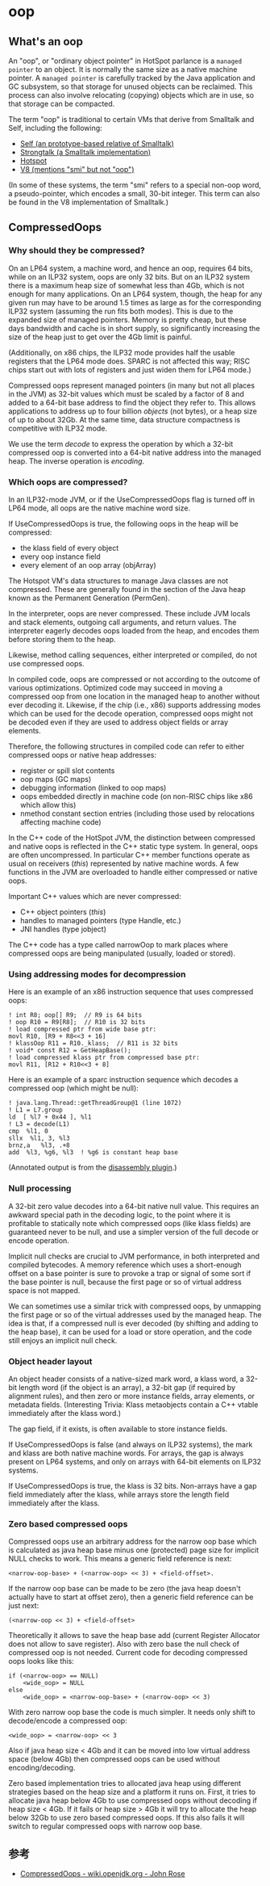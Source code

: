 # oop



## What's an oop



An "oop", or "ordinary object pointer" in HotSpot parlance is a `managed pointer` to an object.  It is normally the same size as a native machine pointer.  A `managed pointer` is carefully tracked by the Java application and GC subsystem, so that storage for unused objects can be reclaimed.  This process can also involve relocating (copying) objects which are in use, so that storage can be compacted.

The term "oop" is traditional to certain VMs that derive from Smalltalk and Self, including the following:

- [Self (an prototype-based relative of Smalltalk) ](https://github.com/russellallen/self/blob/master/vm/src/any/objects/oop.hh)
- [Strongtalk (a Smalltalk implementation) ](http://code.google.com/p/strongtalk/wiki/VMTypesForSmalltalkObjects)
- [Hotspot](http://hg.openjdk.java.net/hsx/hotspot-main/hotspot/file/0/src/share/vm/oops/oop.hpp)
- [V8  (mentions "smi" but not "oop")](http://code.google.com/p/v8/source/browse/trunk/src/objects.h)

(In some of these systems, the term "smi" refers to a special non-oop word, a pseudo-pointer, which encodes a small, 30-bit integer.  This term can also be found in the V8 implementation of Smalltalk.)



## CompressedOops

### Why should they be compressed?

On an LP64 system, a machine word, and hence an oop, requires 64 bits, while on an ILP32 system, oops are only 32 bits.  But on an ILP32 system there is a maximum heap size of somewhat less than 4Gb, which is not enough for many applications. On an LP64 system, though, the heap for any given run may have to be around 1.5 times as large as for the corresponding ILP32 system (assuming the run fits both modes). This is due to the expanded size of managed pointers. Memory is pretty cheap, but these days bandwidth and cache is in short supply, so significantly increasing the size of the heap just to get over the 4Gb limit is painful.

(Additionally, on x86 chips, the ILP32 mode provides half the usable registers that the LP64 mode does. SPARC is not affected this way; RISC chips start out with lots of registers and just widen them for LP64 mode.)

Compressed oops represent managed pointers (in many but not all places in the JVM) as 32-bit values which must be scaled by a factor of 8 and added to a 64-bit base address to find the object they refer to. This allows applications to address up to four billion *objects* (not bytes), or a heap size of up to about 32Gb. At the same time, data structure compactness is competitive with ILP32 mode.

We use the term *decode* to express the operation by which a 32-bit compressed oop is converted into a 64-bit native address into the managed heap. The inverse operation is *encoding*.

### Which oops are compressed?

In an ILP32-mode JVM, or if the UseCompressedOops flag is turned off in LP64 mode, all oops are the native machine word size.

If UseCompressedOops is true, the following oops in the heap will be compressed:

- the klass field of every object
- every oop instance field
- every element of an oop array (objArray)

The Hotspot VM's data structures to manage Java classes are not compressed. These are generally found in the section of the Java heap known as the Permanent Generation (PermGen).

In the interpreter, oops are never compressed. These include JVM locals and stack elements, outgoing call arguments, and return values. The interpreter eagerly decodes oops loaded from the heap, and encodes them before storing them to the heap.

Likewise, method calling sequences, either interpreted or compiled, do not use compressed oops.

In compiled code, oops are compressed or not according to the outcome of various optimizations. Optimized code may succeed in moving a compressed oop from one location in the managed heap to another without ever decoding it. Likewise, if the chip (i.e., x86) supports addressing modes which can be used for the decode operation, compressed oops might not be decoded even if they are used to address object fields or array elements.

Therefore, the following structures in compiled code can refer to either compressed oops or native heap addresses:

- register or spill slot contents
- oop maps (GC maps)
- debugging information (linked to oop maps)
- oops embedded directly in machine code (on non-RISC chips like x86 which allow this)
- nmethod constant section entries (including those used by relocations affecting machine code)

In the C++ code of the HotSpot JVM, the distinction between compressed and native oops is reflected in the C++ static type system. In general, oops are often uncompressed. In particular C++ member functions operate as usual on receivers (*this*) represented by native machine words. A few functions in the JVM are overloaded to handle either compressed or native oops.

Important C++ values which are never compressed:

- C++ object pointers (*this*)
- handles to managed pointers (type Handle, etc.)
- JNI handles (type jobject)

The C++ code has a type called narrowOop to mark places where compressed oops are being manipulated (usually, loaded or stored).

### Using addressing modes for decompression

Here is an example of an x86 instruction sequence that uses compressed oops:

```
! int R8; oop[] R9;  // R9 is 64 bits
! oop R10 = R9[R8];  // R10 is 32 bits
! load compressed ptr from wide base ptr:
movl R10, [R9 + R8<<3 + 16]
! klassOop R11 = R10._klass;  // R11 is 32 bits
! void* const R12 = GetHeapBase();
! load compressed klass ptr from compressed base ptr:
movl R11, [R12 + R10<<3 + 8]
```

Here is an example of a sparc instruction sequence which decodes a compressed oop (which might be null):

```
! java.lang.Thread::getThreadGroup@1 (line 1072)
! L1 = L7.group
ld  [ %l7 + 0x44 ], %l1
! L3 = decode(L1)
cmp  %l1, 0
sllx  %l1, 3, %l3
brnz,a   %l3, .+8
add  %l3, %g6, %l3  ! %g6 is constant heap base
```

(Annotated output is from the [disassembly plugin](https://wiki.openjdk.org/display/HotSpot/PrintAssembly).)

### Null processing

A 32-bit zero value decodes into a 64-bit native null value. This requires an awkward special path in the decoding logic, to the point where it is profitable to statically note which compressed oops (like klass fields) are guaranteed never to be null, and use a simpler version of the full decode or encode operation.

Implicit null checks are crucial to JVM performance, in both interpreted and compiled bytecodes. A memory reference which uses a short-enough offset on a base pointer is sure to provoke a trap or signal of some sort if the base pointer is null, because the first page or so of virtual address space is not mapped.

We can sometimes use a similar trick with compressed oops, by unmapping the first page or so of the virtual addresses used by the managed heap. The idea is that, if a compressed null is ever decoded (by shifting and adding to the heap base), it can be used for a load or store operation, and the code still enjoys an implicit null check.

### Object header layout

An object header consists of a native-sized mark word, a klass word, a 32-bit length word (if the object is an array), a 32-bit gap (if required by alignment rules), and then zero or more instance fields, array elements, or metadata fields. (Interesting Trivia: Klass metaobjects contain a C++ vtable immediately after the klass word.)

The gap field, if it exists, is often available to store instance fields.

If UseCompressedOops is false (and always on ILP32 systems), the mark and klass are both native machine words. For arrays, the gap is always present on LP64 systems, and only on arrays with 64-bit elements on ILP32 systems.

If UseCompressedOops is true, the klass is 32 bits. Non-arrays have a gap field immediately after the klass, while arrays store the length field immediately after the klass.

### Zero based compressed oops

Compressed oops use an arbitrary address for the narrow oop base which is calculated as java heap base minus one (protected) page size for implicit NULL checks to work. This means a generic field reference is next:

```
<narrow-oop-base> + (<narrow-oop> << 3) + <field-offset>.
```

If the narrow oop base can be made to be zero (the java heap doesn't actually have to start at offset zero), then a generic field reference can be just next:

```
(<narrow-oop << 3) + <field-offset>
```

Theoretically it allows to save the heap base add (current Register Allocator does not allow to save register). Also with zero base the null check of compressed oop is not needed.
Current code for decoding compressed oops looks like this:

```
if (<narrow-oop> == NULL)
    <wide_oop> = NULL
else
    <wide_oop> = <narrow-oop-base> + (<narrow-oop> << 3)
```

With zero narrow oop base the code is much simpler. It needs only shift to decode/encode a compressed oop:

```
<wide_oop> = <narrow-oop> << 3
```

Also if java heap size < 4Gb and it can be moved into low virtual address space (below 4Gb) then compressed oops can be used without encoding/decoding.

Zero based implementation tries to allocated java heap using different strategies based on the heap size and a platform it runs on.
First, it tries to allocate java heap below 4Gb to use compressed oops without decoding if heap size < 4Gb.
If it fails or heap size > 4Gb it will try to allocate the heap below 32Gb to use zero based compressed oops.
If this also fails it will switch to regular compressed oops with narrow oop base.



## 参考

- [CompressedOops - wiki.openjdk.org -  John Rose](https://wiki.openjdk.org/display/HotSpot/CompressedOops)
